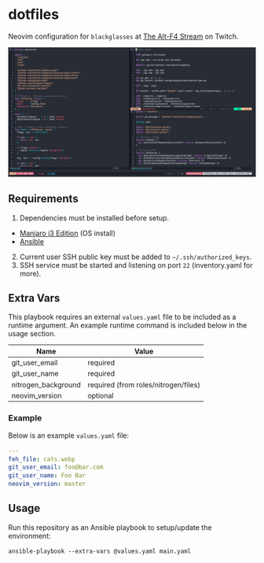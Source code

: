 # dotfiles

Neovim configuration for `blackglasses` at [The Alt-F4 Stream](https://www.twitch.tv/thealtf4stream) on Twitch.

![The Alt-F4 Stream][preview]


## Requirements

1. Dependencies must be installed before setup.

- [Manjaro i3 Edition](https://manjaro.org/download/#i3) (OS install)
- [Ansible](https://docs.ansible.com/ansible/latest/installation_guide/index.html)

2. Current user SSH public key must be added to `~/.ssh/authorized_keys`.
3. SSH service must be started and listening on port `22` (inventory.yaml for more).

## Extra Vars

This playbook requires an external `values.yaml` file to be included as a runtime argument. An example runtime command is included below in the usage section.

| Name                 | Value                                |
| -------------------- | ------------------------------------ |
| git_user_email       | required                             |
| git_user_name        | required                             |
| nitrogen_background  | required (from roles/nitrogen/files) |
| neovim_version       | optional                             |

### Example

Below is an example `values.yaml` file:

```yaml
---
feh_file: cats.webp
git_user_email: foo@bar.com
git_user_name: Foo Bar
neovim_version: master
```


## Usage

Run this repository as an Ansible playbook to setup/update the environment:

```shell
ansible-playbook --extra-vars @values.yaml main.yaml
```

[preview]: https://github.com/ALT-F4-LLC/dotfiles/blob/main/TheAltF4Stream.gif "The Alt-F4 Stream"
